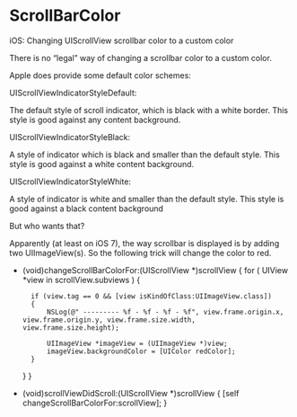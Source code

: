 ScrollBarColor
==============

iOS: Changing UIScrollView scrollbar color to a custom color

There is no “legal” way of changing a scrollbar color to a custom color.

Apple does provide some default color schemes:

UIScrollViewIndicatorStyleDefault:

The default style of scroll indicator, which is black with a white border. This style is good against any content background.

UIScrollViewIndicatorStyleBlack:

A style of indicator which is black and smaller than the default style. This style is good against a white content background.

UIScrollViewIndicatorStyleWhite:

A style of indicator is white and smaller than the default style. This style is good against a black content background

But who wants that?

Apparently (at least on iOS 7), the way scrollbar is displayed is by adding two UIImageView(s). So the following trick will change the color to red.

- (void)changeScrollBarColorFor:(UIScrollView *)scrollView
{
    for ( UIView *view in scrollView.subviews ) {

        if (view.tag == 0 && [view isKindOfClass:UIImageView.class])
        {
            NSLog(@" --------- %f - %f - %f - %f", view.frame.origin.x, view.frame.origin.y, view.frame.size.width, view.frame.size.height);

            UIImageView *imageView = (UIImageView *)view;
            imageView.backgroundColor = [UIColor redColor];
        }
    }
}

- (void)scrollViewDidScroll:(UIScrollView *)scrollView
{
    [self changeScrollBarColorFor:scrollView];
}

